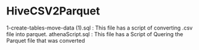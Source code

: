 ﻿# HiveCSV2Parquet
 
 1-create-tables-move-data (1).sql : This file has a script of converting .csv file into parquet.
 athenaScript.sql : This file has a Script of Quering the Parquet file that was converted
